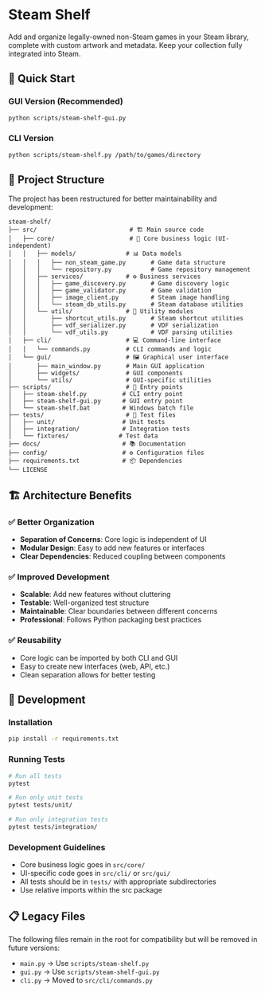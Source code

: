 # Steam Shelf

Add and organize legally-owned non-Steam games in your Steam library, complete with custom artwork and metadata. Keep your collection fully integrated into Steam.

## 🚀 Quick Start

### GUI Version (Recommended)

```bash
python scripts/steam-shelf-gui.py
```

### CLI Version

```bash
python scripts/steam-shelf.py /path/to/games/directory
```

## 📁 Project Structure

The project has been restructured for better maintainability and development:

```
steam-shelf/
├── src/                          # 🏗️ Main source code
│   ├── core/                     # 🧠 Core business logic (UI-independent)
│   │   ├── models/              # 📊 Data models
│   │   │   ├── non_steam_game.py       # Game data structure
│   │   │   └── repository.py           # Game repository management
│   │   ├── services/            # ⚙️ Business services
│   │   │   ├── game_discovery.py       # Game discovery logic
│   │   │   ├── game_validator.py       # Game validation
│   │   │   ├── image_client.py         # Steam image handling
│   │   │   └── steam_db_utils.py       # Steam database utilities
│   │   └── utils/               # 🔧 Utility modules
│   │       ├── shortcut_utils.py       # Steam shortcut utilities
│   │       ├── vdf_serializer.py       # VDF serialization
│   │       └── vdf_utils.py            # VDF parsing utilities
│   ├── cli/                     # 💻 Command-line interface
│   │   └── commands.py          # CLI commands and logic
│   └── gui/                     # 🖼️ Graphical user interface
│       ├── main_window.py       # Main GUI application
│       ├── widgets/             # GUI components
│       └── utils/               # GUI-specific utilities
├── scripts/                     # 🚀 Entry points
│   ├── steam-shelf.py          # CLI entry point
│   ├── steam-shelf-gui.py      # GUI entry point
│   └── steam-shelf.bat         # Windows batch file
├── tests/                       # 🧪 Test files
│   ├── unit/                   # Unit tests
│   ├── integration/            # Integration tests
│   └── fixtures/              # Test data
├── docs/                       # 📚 Documentation
├── config/                     # ⚙️ Configuration files
├── requirements.txt            # 📦 Dependencies
└── LICENSE
```

## 🏗️ Architecture Benefits

### ✅ **Better Organization**

- **Separation of Concerns**: Core logic is independent of UI
- **Modular Design**: Easy to add new features or interfaces
- **Clear Dependencies**: Reduced coupling between components

### ✅ **Improved Development**

- **Scalable**: Add new features without cluttering
- **Testable**: Well-organized test structure
- **Maintainable**: Clear boundaries between different concerns
- **Professional**: Follows Python packaging best practices

### ✅ **Reusability**

- Core logic can be imported by both CLI and GUI
- Easy to create new interfaces (web, API, etc.)
- Clean separation allows for better testing

## 🔧 Development

### Installation

```bash
pip install -r requirements.txt
```

### Running Tests

```bash
# Run all tests
pytest

# Run only unit tests
pytest tests/unit/

# Run only integration tests
pytest tests/integration/
```

### Development Guidelines

- Core business logic goes in `src/core/`
- UI-specific code goes in `src/cli/` or `src/gui/`
- All tests should be in `tests/` with appropriate subdirectories
- Use relative imports within the src package

## 📋 Legacy Files

The following files remain in the root for compatibility but will be removed in future versions:

- `main.py` → Use `scripts/steam-shelf.py`
- `gui.py` → Use `scripts/steam-shelf-gui.py`
- `cli.py` → Moved to `src/cli/commands.py`
